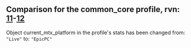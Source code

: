 ## Comparison for the common_core profile, rvn: [11](https://github.com/PRO100KatYT/FortniteProfileRevisions/tree/main/profiles/common_core/11%20common_core.json)-[12](https://github.com/PRO100KatYT/FortniteProfileRevisions/tree/main/profiles/common_core/12%20common_core.json)

Object current_mtx_platform in the profile's stats has been changed from: `"Live"` to: `"EpicPC"`
<br><br>
